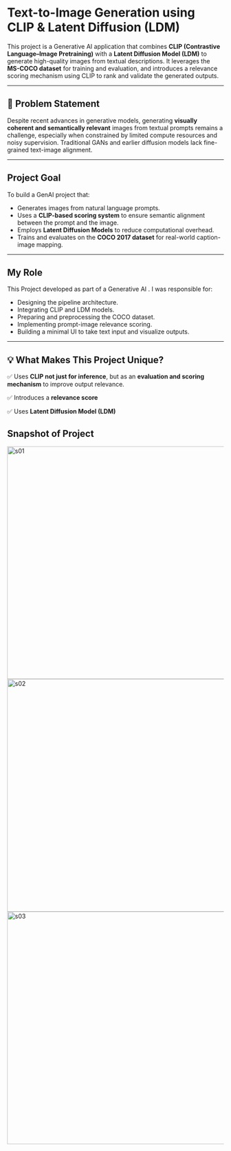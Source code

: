 #  Text-to-Image Generation using CLIP & Latent Diffusion (LDM)

This project is a Generative AI application that combines **CLIP (Contrastive Language–Image Pretraining)** with a **Latent Diffusion Model (LDM)** to generate high-quality images from textual descriptions. It leverages the **MS-COCO dataset** for training and evaluation, and introduces a relevance scoring mechanism using CLIP to rank and validate the generated outputs.

---

## 📝 Problem Statement

Despite recent advances in generative models, generating **visually coherent and semantically relevant** images from textual prompts remains a challenge, especially when constrained by limited compute resources and noisy supervision. Traditional GANs and earlier diffusion models lack fine-grained text-image alignment.

---

##  Project Goal

To build a GenAI project that:
- Generates images from natural language prompts.
- Uses a **CLIP-based scoring system** to ensure semantic alignment between the prompt and the image.
- Employs **Latent Diffusion Models** to reduce computational overhead.
- Trains and evaluates on the **COCO 2017 dataset** for real-world caption-image mapping.

---

##  My Role

This Project developed as part of a Generative AI . I was responsible for:
- Designing the pipeline architecture.
- Integrating CLIP and LDM models.
- Preparing and preprocessing the COCO dataset.
- Implementing prompt-image relevance scoring.
- Building a minimal UI to take text input and visualize outputs.

---

## 💡 What Makes This Project Unique?

✅ Uses **CLIP not just for inference**, but as an **evaluation and scoring mechanism** to improve output relevance.

✅ Introduces a **relevance score** 

✅ Uses **Latent Diffusion Model (LDM)** 

## Snapshot of Project

<img width="960" height="540" alt="s01" src="https://github.com/user-attachments/assets/fac17f5e-611b-440e-9535-bac30a0f171c" />
<img width="960" height="540" alt="s02" src="https://github.com/user-attachments/assets/bf9eebb5-34ee-462c-9019-3ca9e81701a4" />
<img width="960" height="540" alt="s03" src="https://github.com/user-attachments/assets/7db338a6-5faf-46b0-a36c-50b66dc102f3" />
